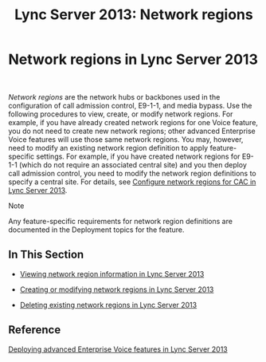 ﻿---
title: 'Lync Server 2013: Network regions'
TOCTitle: Network regions
ms:assetid: 1818e9d2-bbb7-420a-93ea-4c3da3a55ad3
ms:mtpsurl: https://technet.microsoft.com/en-us/library/JJ687979(v=OCS.15)
ms:contentKeyID: 49733567
ms.date: 07/23/2014
mtps_version: v=OCS.15
---

# Network regions in Lync Server 2013

 


*Network regions* are the network hubs or backbones used in the configuration of call admission control, E9-1-1, and media bypass. Use the following procedures to view, create, or modify network regions. For example, if you have already created network regions for one Voice feature, you do not need to create new network regions; other advanced Enterprise Voice features will use those same network regions. You may, however, need to modify an existing network region definition to apply feature-specific settings. For example, if you have created network regions for E9-1-1 (which do not require an associated central site) and you then deploy call admission control, you need to modify the network region definitions to specify a central site. For details, see [Configure network regions for CAC in Lync Server 2013](lync-server-2013-configure-network-regions-for-cac.md).


> [!NOTE]
> Any feature-specific requirements for network region definitions are documented in the Deployment topics for the feature.



## In This Section

  - [Viewing network region information in Lync Server 2013](lync-server-2013-viewing-network-region-information.md)

  - [Creating or modifying network regions in Lync Server 2013](lync-server-2013-creating-or-modifying-network-regions.md)

  - [Deleting existing network regions in Lync Server 2013](lync-server-2013-deleting-existing-network-regions.md)

## Reference

[Deploying advanced Enterprise Voice features in Lync Server 2013](lync-server-2013-deploying-advanced-enterprise-voice-features.md)

